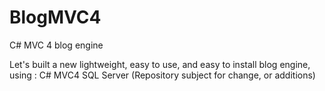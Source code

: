 BlogMVC4
========

C# MVC 4 blog engine

Let's built a new lightweight, easy to use, and easy to install blog engine, using :
C# 
MVC4
SQL Server (Repository subject for change, or additions)

